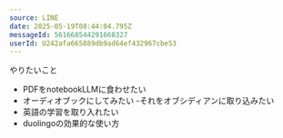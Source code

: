 ```yaml
---
source: LINE
date: 2025-05-19T08:44:04.795Z
messageId: 561668544291668327
userId: U242afa665889db9ad64ef432967cbe53
---
```


やりたいこと
- PDFをnotebookLLMに食わせたい
- オーディオブックにしてみたい
-それをオブシディアンに取り込みたい
- 英語の学習を取り入れたい
- duolingoの効果的な使い方